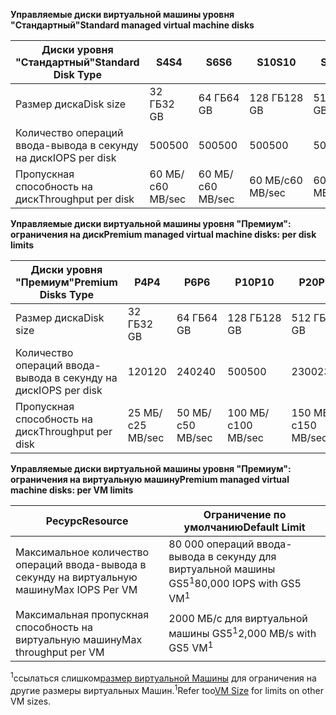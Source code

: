 <span data-ttu-id="32baf-101">**Управляемые диски виртуальной машины уровня "Стандартный"**</span><span class="sxs-lookup"><span data-stu-id="32baf-101">**Standard managed virtual machine disks**</span></span>

| <span data-ttu-id="32baf-102">Диски уровня "Стандартный"</span><span class="sxs-lookup"><span data-stu-id="32baf-102">Standard Disk Type</span></span>  | <span data-ttu-id="32baf-103">S4</span><span class="sxs-lookup"><span data-stu-id="32baf-103">S4</span></span>               | <span data-ttu-id="32baf-104">S6</span><span class="sxs-lookup"><span data-stu-id="32baf-104">S6</span></span>               | <span data-ttu-id="32baf-105">S10</span><span class="sxs-lookup"><span data-stu-id="32baf-105">S10</span></span>              | <span data-ttu-id="32baf-106">S20</span><span class="sxs-lookup"><span data-stu-id="32baf-106">S20</span></span>              | <span data-ttu-id="32baf-107">S30</span><span class="sxs-lookup"><span data-stu-id="32baf-107">S30</span></span>              | <span data-ttu-id="32baf-108">S40</span><span class="sxs-lookup"><span data-stu-id="32baf-108">S40</span></span>              | <span data-ttu-id="32baf-109">S50</span><span class="sxs-lookup"><span data-stu-id="32baf-109">S50</span></span>              | 
|---------------------|---------------------|---------------------|------------------|------------------|------------------|------------------|------------------| 
| <span data-ttu-id="32baf-110">Размер диска</span><span class="sxs-lookup"><span data-stu-id="32baf-110">Disk size</span></span>           | <span data-ttu-id="32baf-111">32 ГБ</span><span class="sxs-lookup"><span data-stu-id="32baf-111">32 GB</span></span>            | <span data-ttu-id="32baf-112">64 ГБ</span><span class="sxs-lookup"><span data-stu-id="32baf-112">64 GB</span></span>            | <span data-ttu-id="32baf-113">128 ГБ</span><span class="sxs-lookup"><span data-stu-id="32baf-113">128 GB</span></span>           | <span data-ttu-id="32baf-114">512 ГБ</span><span class="sxs-lookup"><span data-stu-id="32baf-114">512 GB</span></span>           | <span data-ttu-id="32baf-115">1024 ГБ (1 ТБ)</span><span class="sxs-lookup"><span data-stu-id="32baf-115">1024 GB (1 TB)</span></span>   | <span data-ttu-id="32baf-116">2048 ГБ (2 ТБ)</span><span class="sxs-lookup"><span data-stu-id="32baf-116">2048 GB (2TB)</span></span>    | <span data-ttu-id="32baf-117">4095 ГБ (4 ТБ)</span><span class="sxs-lookup"><span data-stu-id="32baf-117">4095 GB (4 TB)</span></span>   | 
| <span data-ttu-id="32baf-118">Количество операций ввода-вывода в секунду на диск</span><span class="sxs-lookup"><span data-stu-id="32baf-118">IOPS per disk</span></span>       | <span data-ttu-id="32baf-119">500</span><span class="sxs-lookup"><span data-stu-id="32baf-119">500</span></span>              | <span data-ttu-id="32baf-120">500</span><span class="sxs-lookup"><span data-stu-id="32baf-120">500</span></span>              | <span data-ttu-id="32baf-121">500</span><span class="sxs-lookup"><span data-stu-id="32baf-121">500</span></span>              | <span data-ttu-id="32baf-122">500</span><span class="sxs-lookup"><span data-stu-id="32baf-122">500</span></span>              | <span data-ttu-id="32baf-123">500</span><span class="sxs-lookup"><span data-stu-id="32baf-123">500</span></span>              | <span data-ttu-id="32baf-124">500</span><span class="sxs-lookup"><span data-stu-id="32baf-124">500</span></span>             | <span data-ttu-id="32baf-125">500</span><span class="sxs-lookup"><span data-stu-id="32baf-125">500</span></span>              | 
| <span data-ttu-id="32baf-126">Пропускная способность на диск</span><span class="sxs-lookup"><span data-stu-id="32baf-126">Throughput per disk</span></span> | <span data-ttu-id="32baf-127">60 МБ/с</span><span class="sxs-lookup"><span data-stu-id="32baf-127">60 MB/sec</span></span> | <span data-ttu-id="32baf-128">60 МБ/с</span><span class="sxs-lookup"><span data-stu-id="32baf-128">60 MB/sec</span></span> | <span data-ttu-id="32baf-129">60 МБ/с</span><span class="sxs-lookup"><span data-stu-id="32baf-129">60 MB/sec</span></span> | <span data-ttu-id="32baf-130">60 МБ/с</span><span class="sxs-lookup"><span data-stu-id="32baf-130">60 MB/sec</span></span> | <span data-ttu-id="32baf-131">60 МБ/с</span><span class="sxs-lookup"><span data-stu-id="32baf-131">60 MB/sec</span></span> | <span data-ttu-id="32baf-132">60 МБ/с</span><span class="sxs-lookup"><span data-stu-id="32baf-132">60 MB/sec</span></span> | <span data-ttu-id="32baf-133">60 МБ/с</span><span class="sxs-lookup"><span data-stu-id="32baf-133">60 MB/sec</span></span> | 

<span data-ttu-id="32baf-134">**Управляемые диски виртуальной машины уровня "Премиум": ограничения на диск**</span><span class="sxs-lookup"><span data-stu-id="32baf-134">**Premium managed virtual machine disks: per disk limits**</span></span>

| <span data-ttu-id="32baf-135">Диски уровня "Премиум"</span><span class="sxs-lookup"><span data-stu-id="32baf-135">Premium Disks Type</span></span>  | <span data-ttu-id="32baf-136">P4</span><span class="sxs-lookup"><span data-stu-id="32baf-136">P4</span></span>    | <span data-ttu-id="32baf-137">P6</span><span class="sxs-lookup"><span data-stu-id="32baf-137">P6</span></span>    | <span data-ttu-id="32baf-138">P10</span><span class="sxs-lookup"><span data-stu-id="32baf-138">P10</span></span>   | <span data-ttu-id="32baf-139">P20</span><span class="sxs-lookup"><span data-stu-id="32baf-139">P20</span></span>   | <span data-ttu-id="32baf-140">P30</span><span class="sxs-lookup"><span data-stu-id="32baf-140">P30</span></span>   | <span data-ttu-id="32baf-141">P40</span><span class="sxs-lookup"><span data-stu-id="32baf-141">P40</span></span>   | <span data-ttu-id="32baf-142">P50</span><span class="sxs-lookup"><span data-stu-id="32baf-142">P50</span></span>   | 
|---------------------|-------|-------|-------|-------|-------|-------|-------|
| <span data-ttu-id="32baf-143">Размер диска</span><span class="sxs-lookup"><span data-stu-id="32baf-143">Disk size</span></span>           | <span data-ttu-id="32baf-144">32 ГБ</span><span class="sxs-lookup"><span data-stu-id="32baf-144">32 GB</span></span> | <span data-ttu-id="32baf-145">64 ГБ</span><span class="sxs-lookup"><span data-stu-id="32baf-145">64 GB</span></span> | <span data-ttu-id="32baf-146">128 ГБ</span><span class="sxs-lookup"><span data-stu-id="32baf-146">128 GB</span></span>| <span data-ttu-id="32baf-147">512 ГБ</span><span class="sxs-lookup"><span data-stu-id="32baf-147">512 GB</span></span>            | <span data-ttu-id="32baf-148">1024 ГБ (1 ТБ)</span><span class="sxs-lookup"><span data-stu-id="32baf-148">1024 GB (1 TB)</span></span>    | <span data-ttu-id="32baf-149">2048 ГБ (2 ТБ)</span><span class="sxs-lookup"><span data-stu-id="32baf-149">2048 GB (2 TB)</span></span>    | <span data-ttu-id="32baf-150">4095 ГБ (4 ТБ)</span><span class="sxs-lookup"><span data-stu-id="32baf-150">4095 GB (4 TB)</span></span>    | 
| <span data-ttu-id="32baf-151">Количество операций ввода-вывода в секунду на диск</span><span class="sxs-lookup"><span data-stu-id="32baf-151">IOPS per disk</span></span>       | <span data-ttu-id="32baf-152">120</span><span class="sxs-lookup"><span data-stu-id="32baf-152">120</span></span>   | <span data-ttu-id="32baf-153">240</span><span class="sxs-lookup"><span data-stu-id="32baf-153">240</span></span>   | <span data-ttu-id="32baf-154">500</span><span class="sxs-lookup"><span data-stu-id="32baf-154">500</span></span>   | <span data-ttu-id="32baf-155">2300</span><span class="sxs-lookup"><span data-stu-id="32baf-155">2300</span></span>              | <span data-ttu-id="32baf-156">5000</span><span class="sxs-lookup"><span data-stu-id="32baf-156">5000</span></span>              | <span data-ttu-id="32baf-157">7500</span><span class="sxs-lookup"><span data-stu-id="32baf-157">7500</span></span>              | <span data-ttu-id="32baf-158">7500</span><span class="sxs-lookup"><span data-stu-id="32baf-158">7500</span></span>              | 
| <span data-ttu-id="32baf-159">Пропускная способность на диск</span><span class="sxs-lookup"><span data-stu-id="32baf-159">Throughput per disk</span></span> | <span data-ttu-id="32baf-160">25 МБ/с</span><span class="sxs-lookup"><span data-stu-id="32baf-160">25 MB/sec</span></span> | <span data-ttu-id="32baf-161">50 МБ/с</span><span class="sxs-lookup"><span data-stu-id="32baf-161">50 MB/sec</span></span>  | <span data-ttu-id="32baf-162">100 МБ/с</span><span class="sxs-lookup"><span data-stu-id="32baf-162">100 MB/sec</span></span> | <span data-ttu-id="32baf-163">150 МБ/с</span><span class="sxs-lookup"><span data-stu-id="32baf-163">150 MB/sec</span></span> | <span data-ttu-id="32baf-164">200 МБ/с</span><span class="sxs-lookup"><span data-stu-id="32baf-164">200 MB/sec</span></span> | <span data-ttu-id="32baf-165">250 МБ/с</span><span class="sxs-lookup"><span data-stu-id="32baf-165">250 MB/sec</span></span> | <span data-ttu-id="32baf-166">250 МБ/с</span><span class="sxs-lookup"><span data-stu-id="32baf-166">250 MB/sec</span></span> |

<span data-ttu-id="32baf-167">**Управляемые диски виртуальной машины уровня "Премиум": ограничения на виртуальную машину**</span><span class="sxs-lookup"><span data-stu-id="32baf-167">**Premium managed virtual machine disks: per VM limits**</span></span>

| <span data-ttu-id="32baf-168">Ресурс</span><span class="sxs-lookup"><span data-stu-id="32baf-168">Resource</span></span> | <span data-ttu-id="32baf-169">Ограничение по умолчанию</span><span class="sxs-lookup"><span data-stu-id="32baf-169">Default Limit</span></span> |
| --- | --- |
| <span data-ttu-id="32baf-170">Максимальное количество операций ввода-вывода в секунду на виртуальную машину</span><span class="sxs-lookup"><span data-stu-id="32baf-170">Max IOPS Per VM</span></span> |<span data-ttu-id="32baf-171">80 000 операций ввода-вывода в секунду для виртуальной машины GS5<sup>1</sup></span><span class="sxs-lookup"><span data-stu-id="32baf-171">80,000 IOPS with GS5 VM<sup>1</sup></span></span> |
| <span data-ttu-id="32baf-172">Максимальная пропускная способность на виртуальную машину</span><span class="sxs-lookup"><span data-stu-id="32baf-172">Max throughput per VM</span></span> |<span data-ttu-id="32baf-173">2000 МБ/с для виртуальной машины GS5<sup>1</sup></span><span class="sxs-lookup"><span data-stu-id="32baf-173">2,000 MB/s with GS5 VM<sup>1</sup></span></span> |

<span data-ttu-id="32baf-174"><sup>1</sup>ссылаться слишком[размер виртуальной Машины](../articles/virtual-machines/linux/sizes.md?toc=%2fazure%2fvirtual-machines%2flinux%2ftoc.json) для ограничения на другие размеры виртуальных Машин.</span><span class="sxs-lookup"><span data-stu-id="32baf-174"><sup>1</sup>Refer too[VM Size](../articles/virtual-machines/linux/sizes.md?toc=%2fazure%2fvirtual-machines%2flinux%2ftoc.json) for limits on other VM sizes.</span></span> 
